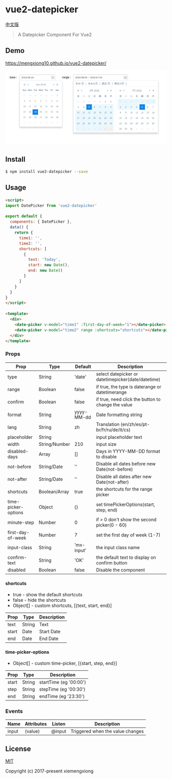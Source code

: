 # vue2-datepicker

[中文版](https://github.com/mengxiong10/vue2-datepicker/blob/master/README_CN.md)

> A Datepicker Component For Vue2

## Demo
<https://mengxiong10.github.io/vue2-datepicker/>

![image](https://github.com/mengxiong10/vue2-datepicker/raw/master/screenshot/demo.PNG)

## Install

```bash
$ npm install vue2-datepicker --save
```

## Usage

```html
<script>
import DatePicker from 'vue2-datepicker'

export default {
  components: { DatePicker },
  data() {
    return {
      time1: '',
      time2: '',
      shortcuts: [
        {
          text: 'Today',
          start: new Date(),
          end: new Date()
        }
      ]
    }
  }
}
</script>

<template>
  <div>
    <date-picker v-model="time1" :first-day-of-week="1"></date-picker>
    <date-picker v-model="time2" range :shortcuts="shortcuts"></date-picker>
  </div>
</template>
```
### Props

| Prop                | Type          | Default     | Description                                       |
|---------------------|---------------|-------------|---------------------------------------------------|
| type                | String        | 'date'      | select datepicker or datetimepicker(date/datetime)|
| range               | Boolean       | false       | if true, the type is daterange or datetimerange   |
| confirm             | Boolean       | false       | if true, need click the button to change the value|
| format              | String        | yyyy-MM-dd  | Date formatting string                            |
| lang                | String        | zh          | Translation (en/zh/es/pt-br/fr/ru/de/it/cs)       |
| placeholder         | String        |             | input placeholder text                            |
| width               | String/Number | 210         | input size                                        |
| disabled-days       | Array         | []          | Days in YYYY-MM-DD format to disable              |
| not-before          | String/Date   | ''          | Disable all dates before new Date(not-before)     |
| not-after           | String/Date   | ''          | Disable all dates after new Date(not-after)       |
| shortcuts           | Boolean/Array | true        | the shortcuts for the range picker                |
| time-picker-options | Object        | {}          | set timePickerOptions(start, step, end)           |
| minute-step         | Number        | 0           | if > 0 don't show the second picker(0 - 60)       |
| first-day-of-week   | Number        | 7           | set the first day of week (1-7)                   |
| input-class         | String        | 'mx-input'  | the input class name                              |
| confirm-text        | String        | 'OK'        | the default text to display on confirm button     |
| disabled            | Boolean       | false       | Disable the component                             |

#### shortcuts
* true -      show the default shortcuts
* false -     hide the shortcuts
* Object[] -  custom shortcuts, [{text, start, end}]

| Prop            | Type          |  Description           |
|-----------------|---------------|------------------------|
| text            | String        | Text                   |
| start           | Date          | Start Date             |
| end             | Date          | End Date               |

#### time-picker-options
* Object[] -  custom time-picker, [{start, step, end}]

| Prop            | Type          |  Description           |
|-----------------|---------------|------------------------|
| start           | String        | startTime (eg '00:00') |
| step            | String        | stepTime  (eg '00:30') |
| end             | String        | endTime   (eg '23:30') |


### Events
| Name            |    Attributes     |     Listen    |          Description               |
|-----------------|-------------------|---------------|------------------------------------|
| input           |     (value)       |     @input    |  Triggered when the value changes  |                

## License

[MIT](https://github.com/mengxiong10/vue2-datepicker/blob/master/LICENSE)

Copyright (c) 2017-present xiemengxiong
